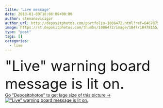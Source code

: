 ```yaml
---
title: 'Live message'
date: 2013-01-09T18:08:09+00:00
author: stevanovicigor
author_url: http://depositphotos.com/portfolio-1006472.html?ref=64678756
image: https://st.depositphotos.com/thumbs/1006472/image/1847/18478155/api_thumb_450.jpg?forcejpeg=true
type: "post"
tags: []
categories: 
  - live
---
```

<div aling="center">
            <font size="60"> "Live" warning board message is lit on.</font>   
</div>
<div>
    <a href='https://depositphotos.com/18478155/stock-photo-live-message.html?ref=64678756' target=_blank > Go "Depositphotos" to get lage size of this picture ->
        <img href='https://depositphotos.com/18478155/stock-photo-live-message.html?ref=64678756' src='https://st.depositphotos.com/1006472/1847/i/950/depositphotos_18478155-stock-photo-live-message.jpg?forcejpeg=true' alt='"Live" warning board message is lit on.' >
    </a>
</div>
